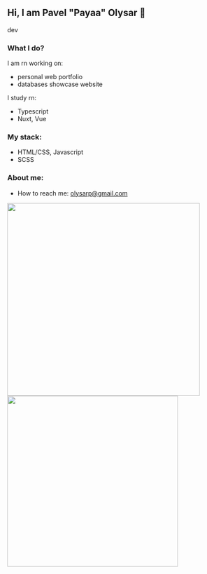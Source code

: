 ## Hi, I am Pavel "Payaa" Olysar 👋
dev

### What I do?
I am rn working on:
-  personal web portfolio
-  databases showcase website

I study rn: 
- Typescript
- Nuxt, Vue

### My stack:
- HTML/CSS, Javascript
- SCSS

### About me:
- How to reach me: olysarp@gmail.com
  
<div>
  <img width="440px" src="https://github-readme-stats.vercel.app/api?username=PavelOlysar&show_icons=true&theme=algolia">
  <img width="390px" src="https://github-readme-stats.anuraghazra1.vercel.app/api/top-langs/?username=PavelOlysar&layout=compact&theme=algolia" />
</div>
